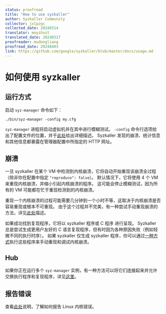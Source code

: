 ```yaml
---
status: proofread
title: "How to use syzkaller"
author: Syzkaller Community
collector: jxlpzqc
collected_date: 20240314
translator: moyihust
translated_date: 20240317
proofreader: mudongliang
proofread_date: 20240403
link: https://github.com/google/syzkaller/blob/master/docs/usage.md
---
```


# 如何使用 syzkaller

## 运行方式

启动 `syz-manager` 命令如下：
```
./bin/syz-manager -config my.cfg
```

`syz-manager` 进程将启动虚拟机并在其中进行模糊测试。
`-config` 命令行选项给出了配置文件的位置，并于[此处](configuration.md)给出详细描述。
Syzkaller 发现的崩溃、统计信息和其他信息都暴露在管理器配置中所指定的 HTTP 网址。

## 崩溃

一旦 syzkaller 在某个 VM 中检测到内核崩溃，它将自动开始重现该崩溃全过程（除非你在配置中指定 `"reproduce": false`）。
默认情况下，它将使用 4 个 VM 来重现内核崩溃，并缩小引起内核崩溃的程序。
这可能会停止模糊测试，因为所有的 VM 可能都在忙于重现检测到的内核崩溃。

重现一个内核崩溃的过程可能需要几分钟到一个小时不等，这取决于内核崩溃是否容易重现或根本不可重现。
由于这个过程并不完美，有一种尝试手动重现崩溃的方法，详见[此处](reproducing_crashes.md)描述。

如果成功找到复现程序，它将以 syzkaller 程序或 C 程序 进行呈现。
Syzkaller 总是尝试生成更用户友好的 C 语言复现程序，但有时因为各种原因失败（例如轻微不同的执行时序）。
如果 syzkaller 仅生成 syzkaller 程序，你可以通过[一种方式](reproducing_crashes.md)执行这些程序来手动重现和调试内核崩溃。

## Hub

如果你正在运行多个 `syz-manager` 实例，有一种方法可以将它们连接起来并允许交换执行程序和复现程序，详见[这里](hub.md)。

## 报告错误

查看[此处](linux/reporting_kernel_bugs.md)说明，了解如何报告 Linux 内核错误。
